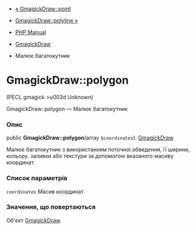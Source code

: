 - [« GmagickDraw::point](gmagickdraw.point.md)
- [GmagickDraw::polyline »](gmagickdraw.polyline.md)

- [PHP Manual](index.md)
- [GmagickDraw](class.gmagickdraw.md)
- Малює багатокутник

# GmagickDraw::polygon

(PECL gmagick \>u003d Unknown)

GmagickDraw::polygon — Малює багатокутник

### Опис

public **GmagickDraw::polygon**(array `$coordinates`):
[GmagickDraw](class.gmagickdraw.md)

Малює багатокутник з використанням поточної обведення, її ширини, кольору.
заливки або текстури за допомогою вказаного масиву координат.

### Список параметрів

`coordinates`
Масив координат.

### Значення, що повертаються

Об'єкт [GmagickDraw](class.gmagickdraw.md).
